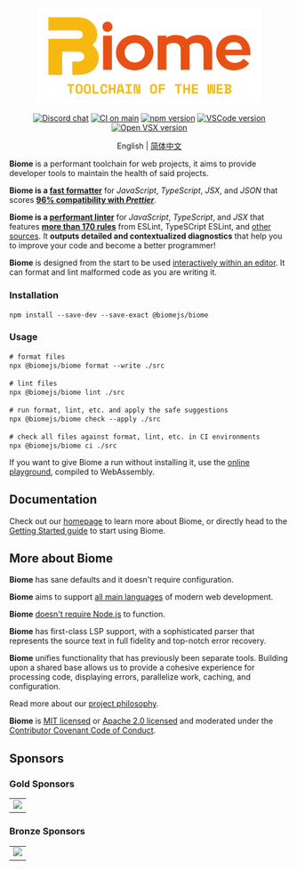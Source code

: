 <p align="center">
    <img alt="Biome - Toolchain of the web"
         src="https://raw.githubusercontent.com/biomejs/resources/main/biome-logo-slogan.svg"
         width="400">
</p>

<div align="center">

[![Discord chat][discord-badge]][discord-url]
[![CI on main][ci-badge]][ci-url]
[![npm version][npm-badge]][npm-url]
[![VSCode version][vscode-badge]][vscode-url]
[![Open VSX version][open-vsx-badge]][open-vsx-url]

[discord-badge]: https://badgen.net/discord/online-members/BypW39g6Yc?icon=discord&label=discord&color=green
[discord-url]: https://discord.gg/BypW39g6Yc
[ci-badge]: https://github.com/biomejs/biome/actions/workflows/main.yml/badge.svg
[ci-url]: https://github.com/biomejs/biome/actions/workflows/main.yml
[npm-badge]: https://badgen.net/npm/v/@biomejs/biome?icon=npm&color=green&label=%40biomejs%2Fbiome
[npm-url]: https://www.npmjs.com/package/@biomejs/biome/v/latest
[vscode-badge]: https://badgen.net/vs-marketplace/v/biomejs.biome?label=vscode&icon=visualstudio&color=green
[vscode-url]: https://marketplace.visualstudio.com/items?itemName=biomejs.biome
[open-vsx-badge]: https://badgen.net/open-vsx/version/biomejs/biome?label=open-vsx&color=green
[open-vsx-url]: https://open-vsx.org/extension/biomejs/biome


</div>

<div align="center">

English | [简体中文](https://github.com/biome/biome/blob/main/packages/%40biomejs/biome/README.zh-CN.md)

</div>

**Biome** is a performant toolchain for web projects, it aims to provide developer tools to maintain the health of said projects.

**Biome is a [fast formatter](./benchmark#formatting)** for _JavaScript_, _TypeScript_, _JSX_, and _JSON_ that scores **[96% compatibility with _Prettier_](https://console.algora.io/challenges/prettier)**.

**Biome is a [performant linter](https://github.com/biomejs/biome/tree/main/benchmark#linting)** for _JavaScript_, _TypeScript_, and _JSX_ that features **[more than 170 rules](https://biomejs.dev/linter/rules/)** from ESLint, TypeSCript ESLint, and [other sources](https://github.com/biomejs/biome/discussions/3).
It **outputs detailed and contextualized diagnostics** that help you to improve your code and become a better programmer!

**Biome** is designed from the start to be used [interactively within an editor](https://biomejs.dev/guides/integrate-in-editor/).
It can format and lint malformed code as you are writing it.

### Installation

```shell
npm install --save-dev --save-exact @biomejs/biome
```

### Usage

```shell
# format files
npx @biomejs/biome format --write ./src

# lint files
npx @biomejs/biome lint ./src

# run format, lint, etc. and apply the safe suggestions
npx @biomejs/biome check --apply ./src

# check all files against format, lint, etc. in CI environments
npx @biomejs/biome ci ./src
```

If you want to give Biome a run without installing it, use the [online playground](https://biomejs.dev/playground/), compiled to WebAssembly.

## Documentation

Check out our [homepage][biomejs] to learn more about Biome,
or directly head to the [Getting Started guide][getting-started] to start using Biome.

## More about Biome

**Biome** has sane defaults and it doesn't require configuration.

**Biome** aims to support [all main languages][language-support] of modern web development.

**Biome** [doesn't require Node.js](https://biomejs.dev/guides/manual-installation/) to function.

**Biome** has first-class LSP support, with a sophisticated parser that represents the source text in full fidelity and top-notch error recovery.

**Biome** unifies functionality that has previously been separate tools. Building upon a shared base allows us to provide a cohesive experience for processing code, displaying errors, parallelize work, caching, and configuration.

Read more about our [project philosophy][biome-philosophy].

**Biome** is [MIT licensed](https://github.com/biomejs/biome/tree/main/LICENSE-MIT) or [Apache 2.0 licensed](https://github.com/biomejs/biome/tree/main/LICENSE-APACHE) and moderated under the [Contributor Covenant Code of Conduct](https://github.com/biomejs/biome/tree/main/CODE_OF_CONDUCT.md).

## Sponsors

### Gold Sponsors

<table>
  <tbody>
    <tr>
      <td align="center" valign="middle">
        <a href="https://shiguredo.jp/" target="_blank"><img src="https://shiguredo.jp/official_shiguredo_logo.svg" height="120"></a>
      </td>
    </tr>
  </tbody>
</table>

### Bronze Sponsors

<table>
  <tbody>
    <tr>
      <td align="center" valign="middle">
        <a href="https://www.kanamekey.com" target="_blank"><img src="https://images.opencollective.com/kaname/d15fd98/logo/256.png?height=80" width="80"></a>
      </td>
    </tr>
  </tbody>
</table>

[bench]: https://github.com/biomejs/biome/blob/main/benchmark/README.md
[biomejs]: https://biomejs.dev/
[biome-philosophy]: https://biomejs.dev/internals/philosophy/
[language-support]: https://biomejs.dev/internals/language-support/
[getting-started]: https://biomejs.dev/guides/getting-started/
